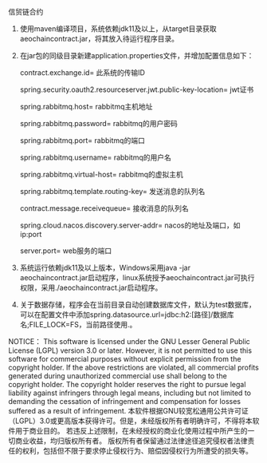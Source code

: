信贸链合约

1. 使用maven编译项目，系统依赖jdk11及以上，从target目录获取aeochaincontract.jar，将其放入待运行程序目录。

2. 在jar包的同级目录新建application.properties文件，并增加配置信息如下：

    contract.exchange.id= 此系统的传输ID
    
    spring.security.oauth2.resourceserver.jwt.public-key-location= jwt证书
    
    spring.rabbitmq.host= rabbitmq主机地址
    
    spring.rabbitmq.password= rabbitmq的用户密码
    
    spring.rabbitmq.port= rabbitmq的端口
    
    spring.rabbitmq.username= rabbitmq的用户名
    
    spring.rabbitmq.virtual-host= rabbitmq的虚拟主机
    
    spring.rabbitmq.template.routing-key= 发送消息的队列名
    
    contract.message.receivequeue= 接收消息的队列名
    
    spring.cloud.nacos.discovery.server-addr= nacos的地址及端口，如ip:port
    
    server.port= web服务的端口
3. 系统运行依赖jdk11及以上版本，Windows采用java -jar aeochaincontract.jar启动程序，linux系统授予aeochaincontract.jar可执行权限，采用./aeochaincontract.jar启动程序。
4. 关于数据存储，程序会在当前目录自动创建数据库文件，默认为test数据库，可以在配置文件中添加spring.datasource.url=jdbc:h2:[路径]/数据库名;FILE_LOCK=FS，当前路径使用.。

NOTICE：
This software is licensed under the GNU Lesser General Public License (LGPL) version 3.0 or later. However, it is not permitted to use this software for commercial purposes without explicit permission from the copyright holder.
If the above restrictions are violated, all commercial profits generated during unauthorized commercial use shall belong to the copyright holder. 
The copyright holder reserves the right to pursue legal liability against infringers through legal means, including but not limited to demanding the cessation of infringement and compensation for losses suffered as a result of infringement.
本软件根据GNU较宽松通用公共许可证（LGPL）3.0或更高版本获得许可。但是，未经版权所有者明确许可，不得将本软件用于商业目的。
若违反上述限制，在未经授权的商业化使用过程中所产生的一切商业收益，均归版权所有者。
版权所有者保留通过法律途径追究侵权者法律责任的权利，包括但不限于要求停止侵权行为、赔偿因侵权行为所遭受的损失等。
